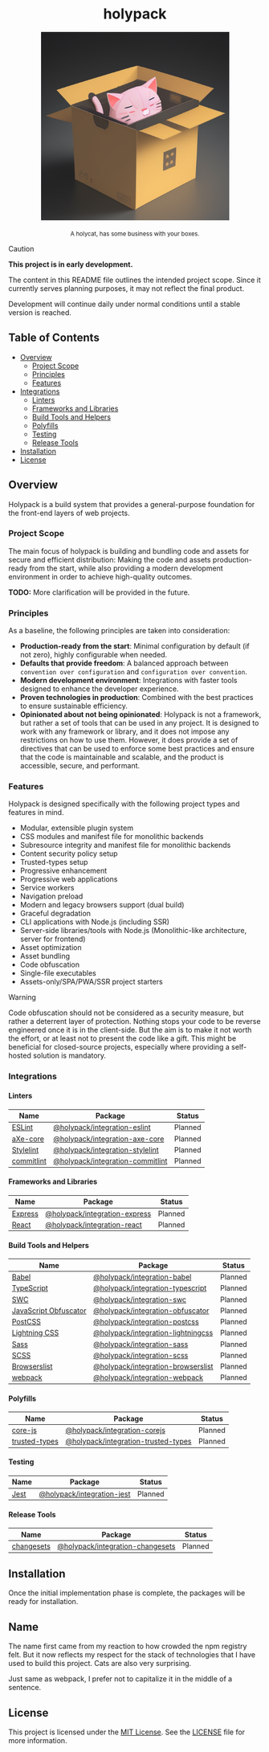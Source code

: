 <div align="center">
  <h1 align="center">
    holypack
  </h1>
  <picture>
    <img
      alt="holycat - Image generated by stabledifffusion.com"
      src="assets/holycat.png"
      width="375px"
      height="375px"
    />
  </picture>
  <p align="center">
    <small>
      A holycat, has some business with your boxes.
    </small>
  </p>
</div>

> [!CAUTION]
> **This project is in early development.**
>
> The content in this README file outlines the intended project scope. Since it
> currently serves planning purposes, it may not reflect the final product.
>
> Development will continue daily under normal conditions until a stable
> version is reached.

## Table of Contents

- [Overview](#overview)
  - [Project Scope](#project-scope)
  - [Principles](#principles)
  - [Features](#features)
- [Integrations](#integrations)
  - [Linters](#linters)
  - [Frameworks and Libraries](#frameworks-and-libraries)
  - [Build Tools and Helpers](#build-tools-and-helpers)
  - [Polyfills](#polyfills)
  - [Testing](#testing)
  - [Release Tools](#release-tools)
- [Installation](#installation)
- [License](#license)

## Overview

Holypack is a build system that provides a general-purpose foundation for the
front-end layers of web projects.

### Project Scope

The main focus of holypack is building and bundling code and assets for secure
and efficient distribution: Making the code and assets production-ready from
the start, while also providing a modern development environment in order to
achieve high-quality outcomes.

**TODO:** More clarification will be provided in the future.

### Principles

As a baseline, the following principles are taken into consideration:

  - **Production-ready from the start**: Minimal configuration by default
    (if not zero), highly configurable when needed.
  - **Defaults that provide freedom**: A balanced approach between
    `convention over configuration` and `configuration over convention`.
  - **Modern development environment**: Integrations with faster tools designed
    to enhance the developer experience.
  - **Proven technologies in production**: Combined with the best practices to
    ensure sustainable efficiency.
  - **Opinionated about not being opinionated**: Holypack is not a framework,
    but rather a set of tools that can be used in any project. It is designed
    to work with any framework or library, and it does not impose any
    restrictions on how to use them. However, it does provide a set of
    directives that can be used to enforce some best practices and ensure that
    the code is maintainable and scalable, and the product is accessible,
    secure, and performant.

### Features

Holypack is designed specifically with the following project types and features
in mind.

- Modular, extensible plugin system
- CSS modules and manifest file for monolithic backends
- Subresource integrity and manifest file for monolithic backends
- Content security policy setup
- Trusted-types setup
- Progressive enhancement
- Progressive web applications
- Service workers
- Navigation preload
- Modern and legacy browsers support (dual build)
- Graceful degradation
- CLI applications with Node.js (including SSR)
- Server-side libraries/tools with Node.js (Monolithic-like architecture,
  server for frontend)
- Asset optimization
- Asset bundling
- Code obfuscation
- Single-file executables
- Assets-only/SPA/PWA/SSR project starters

> [!WARNING]
> Code obfuscation should not be considered as a security measure, but
> rather a deterrent layer of protection. Nothing stops your code to be reverse
> engineered once it is in the client-side. But the aim is to make it not worth
> the effort, or at least not to present the code like a gift. This might be
> beneficial for closed-source projects, especially where providing a
> self-hosted solution is mandatory.

### Integrations

#### Linters

| Name | Package | Status |
| ---- | ------- | ------ |
| [ESLint](https://eslint.org/) | [@holypack/integration-eslint](integrations/eslint) | Planned |
| [aXe-core](https://github.com/dequelabs/axe-core) | [@holypack/integration-axe-core](integrations/axe-core) | Planned |
| [Stylelint](https://stylelint.io/) | [@holypack/integration-stylelint](integrations/stylelint) | Planned |
| [commitlint](https://commitlint.js.org/) | [@holypack/integration-commitlint](integrations/commitlint) | Planned |

#### Frameworks and Libraries

| Name | Package | Status |
| ---- | ------- | ------ |
| [Express](https://expressjs.com/) | [@holypack/integration-express](integrations/express) | Planned |
| [React](https://react.dev/) | [@holypack/integration-react](integrations/react) | Planned |

#### Build Tools and Helpers

| Name | Package | Status |
| ---- | ------- | ------ |
| [Babel](https://babeljs.io/) | [@holypack/integration-babel](integrations/babel) | Planned |
| [TypeScript](https://www.typescriptlang.org/) | [@holypack/integration-typescript](integrations/typescript) | Planned |
| [SWC](https://swc.rs/) | [@holypack/integration-swc](integrations/swc) | Planned |
| [JavaScript Obfuscator](https://obfuscator.io/) | [@holypack/integration-obfuscator](integrations/obfuscator) | Planned |
| [PostCSS](https://postcss.org/) | [@holypack/integration-postcss](integrations/postcss) | Planned |
| [Lightning CSS](https://lightningcss.dev/) | [@holypack/integration-lightningcss](integrations/lightningcss) | Planned |
| [Sass](https://sass-lang.com/) | [@holypack/integration-sass](integrations/sass) | Planned |
| [SCSS](https://sass-lang.com/documentation/syntax/#scss) | [@holypack/integration-scss](integrations/scss) | Planned |
| [Browserslist](https://browsersl.ist/) | [@holypack/integration-browserslist](integrations/browserslist) | Planned |
| [webpack](https://webpack.js.org/) | [@holypack/integration-webpack](integrations/webpack) | Planned |

#### Polyfills

| Name | Package | Status |
| ---- | ------- | ------ |
| [core-js](https://github.com/zloirock/core-js) | [@holypack/integration-corejs](integrations/corejs) | Planned |
| [trusted-types](https://github.com/w3c/trusted-types) | [@holypack/integration-trusted-types](integrations/trusted-types) | Planned |

#### Testing

| Name | Package | Status |
| ---- | ------- | ------ |
| [Jest](https://jestjs.io/) | [@holypack/integration-jest](integrations/jest) | Planned |

#### Release Tools

| Name | Package | Status |
| ---- | ------- | ------ |
| [changesets](https://github.com/changesets/changesets) | [@holypack/integration-changesets](integrations/changesets) | Planned |

## Installation

Once the initial implementation phase is complete, the packages will be ready
for installation.

## Name

The name first came from my reaction to how crowded the npm registry felt. But
it now reflects my respect for the stack of technologies that I have used to
build this project. Cats are also very surprising.

Just same as webpack, I prefer not to capitalize it in the middle of a
sentence.

## License

This project is licensed under the
[MIT License](https://opensource.org/license/mit).
See the [LICENSE](LICENSE) file for more information.
